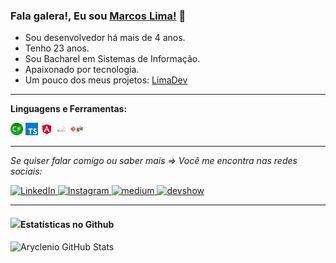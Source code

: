 ### Fala galera!, Eu sou [Marcos Lima!](https://marcoslima.gear.host/) 👋


* Sou desenvolvedor há mais de 4 anos. 
* Tenho 23 anos. 
* Sou Bacharel em Sistemas de Informação.
* Apaixonado por tecnologia.
* Um pouco dos meus projetos: [LimaDev](https://marcoslima.gear.host/)
----

**Linguagens e Ferramentas:**  

<code><img height="20" src="https://raw.githubusercontent.com/github/explore/80688e429a7d4ef2fca1e82350fe8e3517d3494d/topics/csharp/csharp.png"></code>
<code><img height="20" src="https://raw.githubusercontent.com/github/explore/80688e429a7d4ef2fca1e82350fe8e3517d3494d/topics/typescript/typescript.png"></code>
<code><img height="20" src="https://raw.githubusercontent.com/github/explore/80688e429a7d4ef2fca1e82350fe8e3517d3494d/topics/angular/angular.png"></code>
<code><img height="20" src="https://raw.githubusercontent.com/github/explore/80688e429a7d4ef2fca1e82350fe8e3517d3494d/topics/mysql/mysql.png"></code>
<code><img height="20" src="https://raw.githubusercontent.com/github/explore/80688e429a7d4ef2fca1e82350fe8e3517d3494d/topics/git/git.png"></code>

----

<div align="start">

<i>Se quiser falar comigo ou saber mais => Você me encontra nas redes sociais:</i><br>

<a href="https://www.linkedin.com/in/marcos-lima-de-fatima/" target="_blank">
	<img src="https://img.shields.io/badge/LinkedIn-%230077B5.svg?&style=flat-square&logo=linkedin&logoColor=white" alt="LinkedIn">
</a>

<a href="https://www.instagram.com/s2lima" target="_blank">
	<img src="https://img.shields.io/badge/Instagram-%23E4405F.svg?&style=flat-square&logo=instagram&logoColor=white" alt="Instagram">
</a>


<a href="https://medium.com/@marcoslimadefatima" target="_blank">
	<img src="https://img.shields.io/badge/medium-black?&style=flat-square&logo=medium&logoColor=white" alt="medium">
</a>

<a href="https://api.whatsapp.com/send?phone=94991285912" target="_blank">
	<img src="https://img.shields.io/badge/whatsapp-black?&style=flat-square&logo=whatsapp&logoColor=white" alt="devshow">
</a>

</div>

----

#### <img src="https://media.giphy.com/media/VgCDAzcKvsR6OM0uWg/giphy.gif" width="50">Estatísticas no Github 
   
![Aryclenio GitHub Stats](https://github-readme-stats.vercel.app/api?username=Llimaa&show_icons=true)
